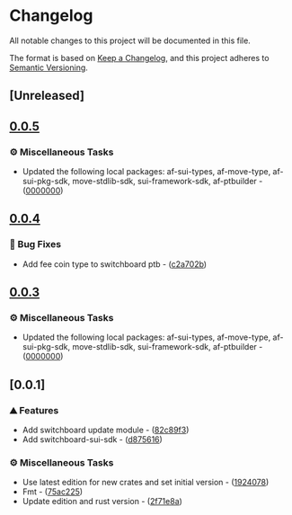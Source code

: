 # Changelog

All notable changes to this project will be documented in this file.

The format is based on [Keep a Changelog](https://keepachangelog.com/en/1.0.0/),
and this project adheres to [Semantic Versioning](https://semver.org/spec/v2.0.0.html).

## [Unreleased]

## [0.0.5](https://github.com/AftermathFinance/aftermath-sdk-rust/compare/switchboard-sui-sdk-v0.0.4...switchboard-sui-sdk-v0.0.5)

### ⚙️ Miscellaneous Tasks

- Updated the following local packages: af-sui-types, af-move-type, af-sui-pkg-sdk, move-stdlib-sdk, sui-framework-sdk, af-ptbuilder - ([0000000](https://github.com/AftermathFinance/aftermath-sdk-rust/commit/0000000))


## [0.0.4](https://github.com/AftermathFinance/aftermath-sdk-rust/compare/switchboard-sui-sdk-v0.0.3...switchboard-sui-sdk-v0.0.4)

### 🐛 Bug Fixes

- Add fee coin type to switchboard ptb - ([c2a702b](https://github.com/AftermathFinance/aftermath-sdk-rust/commit/c2a702b9112f90fdd34491792e3900d4cb94cf18))


## [0.0.3](https://github.com/AftermathFinance/aftermath-sdk-rust/compare/switchboard-sui-sdk-v0.0.2...switchboard-sui-sdk-v0.0.3)

### ⚙️ Miscellaneous Tasks

- Updated the following local packages: af-sui-types, af-move-type, af-sui-pkg-sdk, move-stdlib-sdk, sui-framework-sdk, af-ptbuilder - ([0000000](https://github.com/AftermathFinance/aftermath-sdk-rust/commit/0000000))


## [0.0.1]

### ⛰️ Features

- Add switchboard update module - ([82c89f3](https://github.com/AftermathFinance/aftermath-sdk-rust/commit/82c89f3d934aaaf26b67ca2f4276f092a1afcd5d))
- Add switchboard-sui-sdk - ([d875616](https://github.com/AftermathFinance/aftermath-sdk-rust/commit/d8756164d0a9fdcde1d0ad99a054d601696256e6))

### ⚙️ Miscellaneous Tasks

- Use latest edition for new crates and set initial version - ([1924078](https://github.com/AftermathFinance/aftermath-sdk-rust/commit/19240780df2de50f424326897c506bd2f13f1213))
- Fmt - ([75ac225](https://github.com/AftermathFinance/aftermath-sdk-rust/commit/75ac22544f404afbce794df00ab45023b7b989bc))
- Update edition and rust version - ([2f71e8a](https://github.com/AftermathFinance/aftermath-sdk-rust/commit/2f71e8ae6385c550ef702d1bbf0093dc7af5c7bb))

